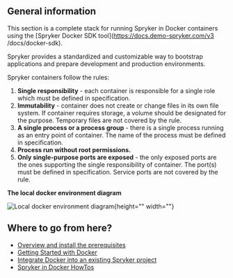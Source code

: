 ## General information

This section is a complete stack for running Spryker in Docker containers using the [Spryker Docker SDK tool](https://docs.demo-spryker.com/v3 /docs/docker-sdk).

Spryker provides a standardized and customizable way to bootstrap applications and prepare development and production environments.

Spryker containers  follow the rules:

1. **Single responsibility** - each container is responsible for a single role which must be defined in specification.
2. **Immutability** - container does not create or change files in its own file system. If container requires storage, a volume should be designated for the purpose. Temporary files are not covered by the rule.
3. **A single process or a process group** - there is a single process running as an entry point of container. The name of the process must be defined in specification.
4. **Process run without root permissions.**
5. **Only single-purpose ports are exposed** - the only exposed ports are the ones supporting the single responsibility of container. The port(s) must be defined in specification. Service ports are not covered by the rule.

**The local docker environment diagram**

 ![Local docker environment diagram](https://spryker.s3.eu-central-1.amazonaws.com/docs/Developer+Guide/Installation/Spryker+in+Docker/docker-local-environment-diagram.png){height="" width=""}

## Where to go from here?

* [Overview and install the prerequisites](https://https://documentation.spryker.com/v3/docs/docker-install-prerequisites-201907)
* [Getting Started with Docker](https://documentation.spryker.com/v4/docs/getting-started-with-docker)
* [Integrate Docker into an existing Spryker project](https://documentation.spryker.com/v3/docs/integrating-docker-into-an-existing-project-201907)
* [Spryker in Docker HowTos](https://documentation.spryker.com/v3/docs/about-spryker-in-docker-howtos.htm)

<!--Last review date: Aug 06, 2019by Mike Kalinin, Andrii Tserkovnyi-->
